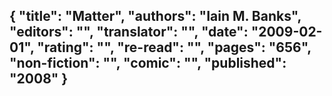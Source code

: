 {
 "title": "Matter",
 "authors": "Iain M. Banks",
 "editors": "",
 "translator": "",
 "date": "2009-02-01",
 "rating": "",
 "re-read": "",
 "pages": "656",
 "non-fiction": "",
 "comic": "",
 "published": "2008"
}
---

